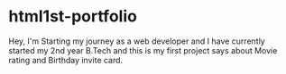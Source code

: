 # html1st-portfolio
Hey, I'm Starting my journey as a web developer and I have currently started my 2nd year B.Tech and this is my first project says about Movie rating and Birthday invite card.
